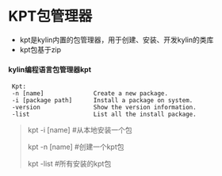 # KPT包管理器
- kpt是kylin内置的包管理器，用于创建、安装、开发kylin的类库
- kpt包基于zip

#### kylin编程语言包管理器kpt
```
 Kpt:
 -n [name]              Create a new package.
 -i [package path]      Install a package on system.
 -version               Show the version information.
 -list                  List all the install package.
```
> kpt -i [name]     #从本地安装一个包
> 
> kpt -n [name]     #创建一个kpt包
> 
> kpt -list         #所有安装的kpt包